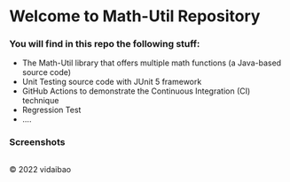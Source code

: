 # Welcome to Math-Util Repository
### You will find in this repo the following stuff:
* The Math-Util library that offers multiple math functions (a Java-based source code)
* Unit Testing source code with JUnit 5 framework
* GitHub Actions to demonstrate the Continuous Integration (CI) technique
* Regression Test
* ....

### Screenshots
![]()

© 2022 vidaibao